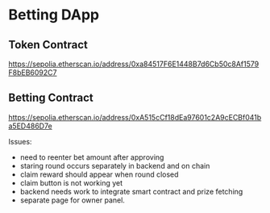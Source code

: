 # Betting DApp


## Token Contract
https://sepolia.etherscan.io/address/0xa84517F6E1448B7d6Cb50c8Af1579F8bEB6092C7

## Betting Contract
https://sepolia.etherscan.io/address/0xA515cCf18dEa97601c2A9cECBf041ba5ED486D7e


Issues:
- need to reenter bet amount after approving
- staring round occurs separately in backend and on chain
- claim reward should appear when round closed
- claim button is not working yet
- backend needs work to integrate smart contract and prize fetching
- separate page for owner panel.